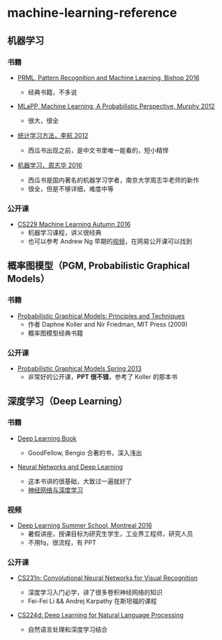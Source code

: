 # machine-learning-reference

## 机器学习

### 书籍
- [PRML, Pattern Recognition and Machine Learning, Bishop 2016](https://www.microsoft.com/en-us/research/people/cmbishop/)
  - 经典书籍，不多说
  
- [MLaPP, Machine Learning, A Probabilistic Perspective, Murphy 2012](http://www.cs.ubc.ca/~murphyk/MLbook/)
  - 很大，很全
  
- [统计学习方法，李航 2012](https://book.douban.com/subject/10590856/)
  - 西瓜书出现之前，是中文书里唯一能看的，短小精悍
  
- [机器学习，周志华 2016](http://cs.nju.edu.cn/zhouzh/zhouzh.files/publication/MLbook2016.htm)
  - 西瓜书是国内著名的机器学习学者，南京大学周志华老师的新作
  - 很全，但是不够详细，难度中等
  
### 公开课
- [CS229 Machine Learning Autumn 2016](http://cs229.stanford.edu/)
  - 机器学习课程，讲义很经典
  - 也可以参考 Andrew Ng 早期的[视频](http://open.163.com/special/opencourse/machinelearning.html)，在网易公开课可以找到


## 概率图模型（PGM, Probabilistic Graphical Models）

### 书籍
- [Probabilistic Graphical Models: Principles and Techniques](http://pgm.stanford.edu/) 
  - 作者 Daphne Koller and Nir Friedman, MIT Press (2009)
  - 概率图模型经典书籍

### 公开课
- [Probabilistic Graphical Models Spring 2013](http://cs.nyu.edu/~dsontag/courses/pgm13/)
    - 非常好的公开课，**PPT 很不错**，参考了 Koller 的那本书


## 深度学习（Deep Learning）

### 书籍
- [Deep Learning Book](http://www.deeplearningbook.org/)
  - GoodFellow, Bengio 合著的书，深入浅出
  
- [Neural Networks and Deep Learning](http://neuralnetworksanddeeplearning.com/)
  - 这本书讲的很基础，大致过一遍就好了
  - [神经网络与深度学习](https://www.gitbook.com/book/tigerneil/neural-networks-and-deep-learning-zh/details)

### 视频
- [Deep Learning Summer School, Montreal 2016](http://videolectures.net/deeplearning2016_montreal/)
  - 暑假讲座，授课目标为研究生学生，工业界工程师，研究人员
  - 不用fq，很流程，有 PPT
  
### 公开课
- [CS231n: Convolutional Neural Networks for Visual Recognition](http://cs231n.stanford.edu/)
  - 深度学习入门必学，讲了很多卷积神经网络的知识
  - Fei-Fei Li && Andrej Karpathy 在斯坦福的课程
  
- [CS224d: Deep Learning for Natural Language Processing](http://cs224d.stanford.edu/)
  - 自然语言处理和深度学习结合
  
 

